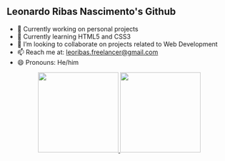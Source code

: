 ## Leonardo Ribas Nascimento's Github

- 🔭 Currently working on personal projects
- 🌱 Currently learning HTML5 and CSS3
- 👯 I’m looking to collaborate on projects related to Web Development
- 📫 Reach me at: leoribas.freelancer@gmail.com
- 😄 Pronouns: He/him

<div align="center">
  <a href="https://leoribasnascimento.github.io/">
  <img height="180em" src="https://github-readme-stats.vercel.app/api?username=rafaballerini&show_icons=true&theme=dracula&include_all_commits=true&count_private=true"/>
  <img height="180em" src="https://github-readme-stats.vercel.app/api/top-langs/?username=rafaballerini&layout=compact&langs_count=7&theme=dracula"/>
</div>
